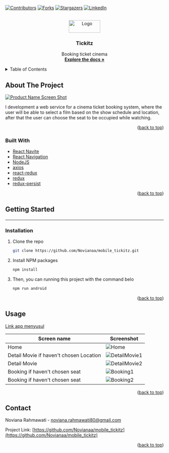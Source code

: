 <!-- Improved compatibility of back to top link: See: https://github.com/othneildrew/Best-README-Template/pull/73 -->
<a name="readme-top"></a>
<!--
*** Thanks for checking out the Best-README-Template. If you have a suggestion
*** that would make this better, please fork the repo and create a pull request
*** or simply open an issue with the tag "enhancement".
*** Don't forget to give the project a star!
*** Thanks again! Now go create something AMAZING! :D
-->



<!-- PROJECT SHIELDS -->
<!--
*** I'm using markdown "reference style" links for readability.
*** Reference links are enclosed in brackets [ ] instead of parentheses ( ).
*** See the bottom of this document for the declaration of the reference variables
*** for contributors-url, forks-url, etc. This is an optional, concise syntax you may use.
*** https://www.markdownguide.org/basic-syntax/#reference-style-links
-->
[![Contributors][contributors-shield]][contributors-url]
[![Forks][forks-shield]][forks-url]
[![Stargazers][stars-shield]][stars-url]
[![LinkedIn][linkedin-shield]][linkedin-url]



<!-- PROJECT LOGO -->
<br />
<div align="center">
  <a href="https://github.com/Novianaa/mobile_tickitz">
    <img src="src/assets/image/logo.png" alt="Logo" width="100" height="40">
  </a>

<h3 align="center">Tickitz</h3>

  <p align="center">
    Booking ticket cinema
    <br />
    <a href="https://github.com/Novianaa/mobile_tickitz"><strong>Explore the docs »</strong></a>
    </p>
</div>



<!-- TABLE OF CONTENTS -->
<details>
  <summary>Table of Contents</summary>
  <ol>
    <li>
      <a href="#about-the-project">About The Project</a>
      <ul>
        <li><a href="#built-with">Built With</a></li>
      </ul>
    </li>
    <li>
      <a href="#getting-started">Getting Started</a>
      <ul>
        <li><a href="#prerequisites">Prerequisites</a></li>
        <li><a href="#installation">Installation</a></li>
      </ul>
    </li>
    <li><a href="#usage">Usage</a></li>
    <li><a href="#roadmap">Roadmap</a></li>
    <li><a href="#contributing">Contributing</a></li>
    <li><a href="#license">License</a></li>
    <li><a href="#contact">Contact</a></li>
    <li><a href="#acknowledgments">Acknowledgments</a></li>
  </ol>
</details>



<!-- ABOUT THE PROJECT -->
## About The Project

[![Product Name Screen Shot][product-screenshot]](https://example.com)

I development a web service for a cinema ticket booking system, where the user will be able to select a film based on the show schedule and location, after that the user can choose the seat to be occupied while watching.

<p align="right">(<a href="#readme-top">back to top</a>)</p>



### Built With

* [React Navite](https://reactnative.dev/)
* [React Navigation](https://reactnavigation.org/)
* [NodeJS](https://nodejs.org)
* [axios](https://www.npmjs.com/package/axios)
* [react-redux](https://www.npmjs.com/package/react-redux)
* [redux](https://www.npmjs.com/package/redux)
* [redux-persist](https://www.npmjs.com/package/redux-persist)


<p align="right">(<a href="#readme-top">back to top</a>)</p>



<!-- GETTING STARTED -->
## Getting Started<hr />


### Installation

1. Clone the repo
   ```sh
   git clone https://github.com/Novianaa/mobile_tickitz.git
   ```
2. Install NPM packages
   ```sh
   npm install
   ```
3. Then, you can running this project with the command belo
   ```js
   npm run android
   ```

<p align="right">(<a href="#readme-top">back to top</a>)</p>



<!-- USAGE EXAMPLES -->
## Usage
[Link app menyusul](https://example.com)

| Screen name                             | Screenshot                                                  |
| --------------------------------------- | ----------------------------------------------------------- |
| Home                                    | <img src="src/assets/image/home.png" alt="Home">            |
| Detail Movie if haven't chosen Location | <img src="src/assets/image/detail1.png" alt="DetailMovie1"> |
| Detail Movie                            | <img src="src/assets/image/detail2.png" alt="DetailMovie2"> |
| Booking if haven't chosen seat          | <img src="src/assets/image/booking.png" alt="Booking1">     |
| Booking if haven't chosen seat          | <img src="src/assets/image/booking2.png" alt="Booking2">    |


<p align="right">(<a href="#readme-top">back to top</a>)</p>


## Contact

Noviana Rahmawati -  noviana.rahmawati80@gmail.com

Project Link: [https://github.com/Novianaa/mobile_tickitz](https://github.com/Novianaa/mobile_tickitz)

<p align="right">(<a href="#readme-top">back to top</a>)</p>


<!-- MARKDOWN LINKS & IMAGES -->
<!-- https://www.markdownguide.org/basic-syntax/#reference-style-links -->
[contributors-shield]: https://img.shields.io/github/contributors/Novianaa/mobile_tickitz.svg?style=for-the-badge
[contributors-url]: https://github.com/Novianaa/mobile_tickitz/graphs/contributors
[forks-shield]: https://img.shields.io/github/forks/Novianaa/mobile_tickitz.svg?style=for-the-badge
[forks-url]: https://github.com/Novianaa/mobile_tickitz/network/members
[stars-shield]: https://img.shields.io/github/stars/Novianaa/mobile_tickitz.svg?style=for-the-badge
[stars-url]: https://github.com/Novianaa/mobile_tickitz/stargazers
[linkedin-shield]: https://img.shields.io/badge/-LinkedIn-black.svg?style=for-the-badge&logo=linkedin&colorB=555
[linkedin-url]: https://www.linkedin.com/in/noviana-rahmawati08/
[product-screenshot]: images/screenshot.png